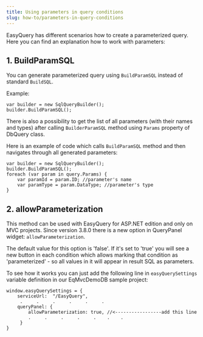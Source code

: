 ```yaml
---
title: Using parameters in query conditions
slug: how-to/parameters-in-query-conditions
---
```



EasyQuery has different scenarios how to create a parameterized query. Here you can find an explanation how to work with parameters:

## 1. BuildParamSQL

You can generate parameterized query using `BuildParamSQL` instead of standard `BuildSQL`.

Example:

```
var builder = new SqlQueryBuilder();
builder.BuildParamSQL();
```

There is also a possibility to get the list of all parameters (with their names and types) after calling `BuilderParamSQL` method using `Params` property of DbQuery class.

Here is an example of code which calls `BuildParamSQL` method and then navigates through all generated parameters:

```
var builder = new SqlQueryBuilder();
builder.BuildParamSQL();
foreach (var param in query.Params) {
    var paramId = param.ID; //parameter's name
    var paramType = param.DataType; //parameter's type
}
```

## 2. allowParameterization 

This method can be used with EasyQuery for ASP.NET edition and only on MVC projects. Since version 3.8.0 there is a new option in QueryPanel widget: `allowParameterization`. 

The default value for this option is 'false'. If it's set to 'true' you will see a new button in each condition which allows marking that condition as 'parameterized' - so all values in it will appear in result SQL as parameters.

To see how it works you can just add the following line in `easyQuerySettings` variable definition in our EqMvcDemoDB sample project:

```
window.easyQuerySettings = {
    serviceUrl:  "/EasyQuery",
     .     .     .     .     .     .            
    queryPanel: {
        allowParameterization: true, //<-----------------add this line
        .     .     .     .     .    .    .
     }
}
```